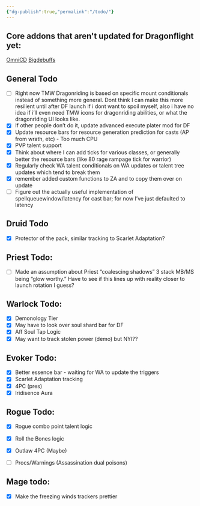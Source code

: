 ```yaml
---
{"dg-publish":true,"permalink":"/todo/"}
---
```


## Core addons that aren't updated for Dragonflight yet:
[OmniCD](https://www.curseforge.com/wow/addons/omnicd)
[Bigdebuffs](https://www.curseforge.com/wow/addons/bigdebuffs)

## General Todo
- [ ] Right now TMW Dragonriding is based on specific mount conditionals instead of something more general. Dont think I can make this more resilient until after DF launch if i dont want to spoil myself, also i have no idea if i’ll even need TMW icons for dragonriding abilities, or what the dragonriding UI looks like.
- [x] If other people don’t do it, update advanced execute plater mod for DF
- [x] Update resource bars for resource generation prediction for casts (AP from wrath, etc) - Too much CPU
- [x] PVP talent support
- [x] Think about where I can add ticks for various classes, or generally better the resource bars (like 80 rage rampage tick for warrior)
- [x] Regularly check WA talent conditionals on WA updates or talent tree updates which tend to break them
- [x] remember added custom functions to ZA and to copy them over on update
- [ ] Figure out the actually useful implementation of spellqueuewindow/latency for cast bar; for now I’ve just defaulted to latency

## Druid Todo
- [x] Protector of the pack, similar tracking to Scarlet Adaptation?

## Priest Todo:
- [ ] Made an assumption about Priest “coalescing shadows” 3 stack MB/MS being “glow worthy.” Have to see if this lines up with reality closer to launch rotation I guess?

## Warlock Todo:
- [x] Demonology Tier
- [x] May have to look over soul shard bar for DF
- [x] Aff Soul Tap Logic
- [x] May want to track stolen power (demo) but NYI??

## Evoker Todo:
- [x] Better essence bar - waiting for WA to update the triggers
- [x] Scarlet Adaptation tracking
- [x] 4PC (pres)
- [x] Iridisence Aura

## Rogue Todo:

- [x] Rogue combo point talent logic
- [x] Roll the Bones logic
- [x] Outlaw 4PC (Maybe)
- [ ] Procs/Warnings (Assassination dual poisons)


## Mage todo:
- [x] Make the freezing winds trackers prettier
